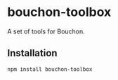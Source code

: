 # bouchon-toolbox

A set of tools for Bouchon.

## Installation

``` bash
npm install bouchon-toolbox
```
